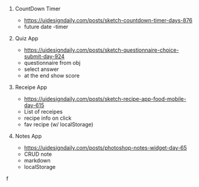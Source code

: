 1. CountDown Timer
    - https://uidesigndaily.com/posts/sketch-countdown-timer-days-876
    - future date
    -timer

2. Quiz App
    - https://uidesigndaily.com/posts/sketch-questionnaire-choice-submit-day-924
    - questionnaire from obj
    - select answer
    - at the end show score

3. Receipe App
    - https://uidesigndaily.com/posts/sketch-recipe-app-food-mobile-day-615
    - List of receipes
    - recipe info on click
    - fav recipe (w/ localStorage)

4. Notes App
    - https://uidesigndaily.com/posts/photoshop-notes-widget-day-65    
    - CRUD note
    - markdown
    - localStorage

f
